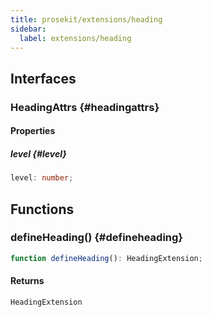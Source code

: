 ```yaml
---
title: prosekit/extensions/heading
sidebar:
  label: extensions/heading
---
```


<!-- DEBUG memberWithGroups 1 -->

<!-- DEBUG memberWithGroups 4 -->

<!-- DEBUG memberWithGroups 7 -->

<!-- DEBUG memberWithGroups 8 -->

<!-- DEBUG memberWithGroups 9 -->

## Interfaces

### HeadingAttrs {#headingattrs}

<!-- DEBUG memberWithGroups 1 -->

<!-- DEBUG memberWithGroups 4 -->

<!-- DEBUG memberWithGroups 7 -->

<!-- DEBUG memberWithGroups 8 -->

<!-- DEBUG memberWithGroups 9 -->

#### Properties

##### level {#level}

```ts
level: number;
```

<!-- DEBUG inheritance start kind=1024 -->

<!-- DEBUG memberWithGroups 10 -->

## Functions

### defineHeading() {#defineheading}

```ts
function defineHeading(): HeadingExtension;
```

#### Returns

`HeadingExtension`

<!-- DEBUG inheritance start kind=4096 -->

<!-- DEBUG memberWithGroups 10 -->
